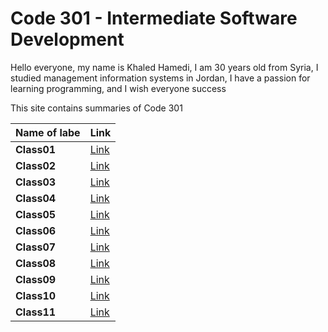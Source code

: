 # Code 301 - Intermediate Software Development

Hello everyone, my name is Khaled Hamedi, I am 30 years old from Syria, I studied management information systems in Jordan, I have a passion for learning programming, and I wish everyone success

This site contains summaries of Code 301

| **Name of labe** | **Link**           |
| ---------------- | ------------------ |
| **Class01**      | [Link](Class01.md) |
| **Class02**      | [Link](Class02.md) |
| **Class03**      | [Link](Class03.md) |
| **Class04**      | [Link](Class04.md) |
| **Class05**      | [Link](Class05.md) |
| **Class06**      | [Link](Class06.md) |
| **Class07**      | [Link](Class07.md) |
| **Class08**      | [Link](Class08.md) |
| **Class09**      | [Link](Class09.md) |
| **Class10**      | [Link](Class10.md) |
| **Class11**      | [Link](Class11.md) |
